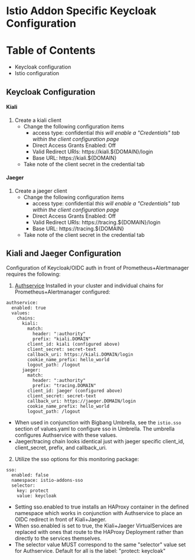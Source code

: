 # Istio Addon Specific Keycloak Configuration

# Table of Contents
- Keycloak configuration
- Istio configuration

## Keycloak Configuration

#### Kiali
1. Create a kiali client
   - Change the following configuration items
      - access type: confidential _this will enable a "Credentials" tab within the client configuration page_
      - Direct Access Grants Enabled: Off
      - Valid Redirect URIs: https://kiali.${DOMAIN}/login
      - Base URL: https://kiali.${DOMAIN}
    - Take note of the client secret in the credential tab

#### Jaeger
1. Create a jaeger client
   - Change the following configuration items
      - access type: confidential _this will enable a "Credentials" tab within the client configuration page_
      - Direct Access Grants Enabled: Off
      - Valid Redirect URIs: https://tracing.${DOMAIN}/login
      - Base URL: https://tracing.${DOMAIN}
    - Take note of the client secret in the credential tab


## Kiali and Jaeger Configuration
Configuration of Keycloak/OIDC auth in front of Prometheus+Alertmanager requires the following:

1. [Authservice](https://repo1.dso.mil/platform-one/big-bang/apps/sandbox/authservice) Installed in your cluster and individual chains for Prometheus+Alertmanager configured:
```
authservice:
  enabled: true
  values:
    chains:
      kiali:
        match:
          header: ":authority"
          prefix: "kiali.DOMAIN"
        client_id: kiali (configured above)
        client_secret: secret-text
        callback_uri: https://kiali.DOMAIN/login
        cookie_name_prefix: hello_world
        logout_path: /logout
      jaeger:
        match:
          header: ":authority"
          prefix: "tracing.DOMAIN"
        client_id: jaeger (configured above)
        client_secret: secret-text
        callback_uri: https://jaeger.DOMAIN/login
        cookie_name_prefix: hello_world
        logout_path: /logout
```
* When used in conjunction with Bigbang Umbrella, see the `istio.sso` section of values.yaml to configure sso in Umbrella.  The umbrella configures Authservice with these values.
* Jaeger/tracing chain looks identical just with jaeger specific client_id, client_secret, prefix, and callback_uri.

2. Utilize the sso options for this monitoring package:
```
sso:
  enabled: false
  namespace: istio-addons-sso
  selector:
    key: protect
    value: keycloak
```
* Setting sso.enabled to true installs an HAProxy container in the defined namespace which works in conjunction with Authservice to place an OIDC redirect in front of Kiali+Jaeger.
* When sso.enabled is set to true, the Kiali+Jaeger VirtualServices are replaced with ones that route to the HAProxy Deployment rather than directly to the services themselves.
* The selector value MUST correspond to the same "selector" value set for Authservice. Default for all is the label: "protect: keycloak"
